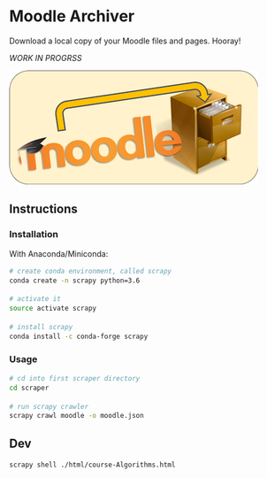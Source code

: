 # Moodle Archiver

Download a local copy of your Moodle files and pages. Hooray!

*WORK IN PROGRSS*

![moodle](images/logo-small.png)

## Instructions

### Installation

With Anaconda/Miniconda:

```bash
# create conda environment, called scrapy
conda create -n scrapy python=3.6

# activate it
source activate scrapy

# install scrapy
conda install -c conda-forge scrapy
```

### Usage

```bash
# cd into first scraper directory
cd scraper

# run scrapy crawler
scrapy crawl moodle -o moodle.json
```

## Dev

```bash
scrapy shell ./html/course-Algorithms.html
```